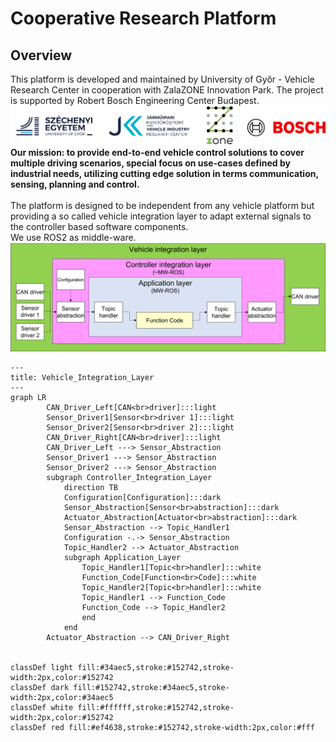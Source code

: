 # Cooperative Research Platform
## Overview
This platform is developed and maintained by University of Győr - Vehicle Research Center in cooperation with ZalaZONE Innovation Park. The project is supported by Robert Bosch Engineering Center Budapest.
![alt text](images/logos.png "Partners")
\
**Our mission: to provide end-to-end vehicle control solutions to cover multiple driving scenarios, special focus on use-cases defined by industrial needs, utilizing cutting edge solution in terms communication, sensing, planning and control.**\
\
The platform is designed to be independent from any vehicle platform but providing a so called vehicle integration layer to adapt external signals to the controller based software components.\
We use ROS2 as middle-ware.
![alt text](images/abstraction_layers.png "Abstraction layers of CRP")

```mermaid
---
title: Vehicle_Integration_Layer
---
graph LR
        CAN_Driver_Left[CAN<br>driver]:::light
        Sensor_Driver1[Sensor<br>driver 1]:::light
        Sensor_Driver2[Sensor<br>driver 2]:::light
        CAN_Driver_Right[CAN<br>driver]:::light
        CAN_Driver_Left ---> Sensor_Abstraction
        Sensor_Driver1 ---> Sensor_Abstraction
        Sensor_Driver2 ---> Sensor_Abstraction
        subgraph Controller_Integration_Layer
            direction TB
            Configuration[Configuration]:::dark
            Sensor_Abstraction[Sensor<br>abstraction]:::dark
            Actuator_Abstraction[Actuator<br>abstraction]:::dark
            Sensor_Abstraction --> Topic_Handler1
            Configuration -.-> Sensor_Abstraction
            Topic_Handler2 --> Actuator_Abstraction
            subgraph Application_Layer
                Topic_Handler1[Topic<br>handler]:::white
                Function_Code[Function<br>Code]:::white
                Topic_Handler2[Topic<br>handler]:::white
                Topic_Handler1 --> Function_Code
                Function_Code --> Topic_Handler2
                end
            end
        Actuator_Abstraction --> CAN_Driver_Right


classDef light fill:#34aec5,stroke:#152742,stroke-width:2px,color:#152742  
classDef dark fill:#152742,stroke:#34aec5,stroke-width:2px,color:#34aec5
classDef white fill:#ffffff,stroke:#152742,stroke-width:2px,color:#152742
classDef red fill:#ef4638,stroke:#152742,stroke-width:2px,color:#fff
```
